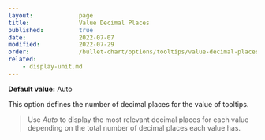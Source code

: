 ```yaml
---
layout:             page
title:              Value Decimal Places
published:          true
date:               2022-07-07
modified:   	    2022-07-29
order:              /bullet-chart/options/tooltips/value-decimal-places
related:
    - display-unit.md
---
```


**Default value:** Auto

This option defines the number of decimal places for the value of tooltips. 

> Use *Auto* to display the most relevant decimal places for each value depending on the total number of decimal places each value has.